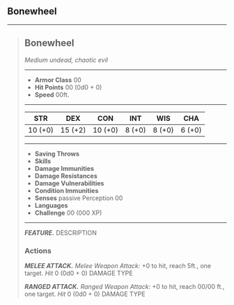 ## Bonewheel

___
> ## Bonewheel
>*Medium undead, chaotic evil*
> ___
> - **Armor Class** 00
> - **Hit Points** 00 (0d0 + 0)
> - **Speed** 00ft.
>___
>|   STR   |   DEX   |   CON   |   INT   |   WIS   |   CHA   |
>|:-------:|:-------:|:-------:|:-------:|:-------:|:-------:|
>| 10 (+0) | 15 (+2) | 10 (+0) |  8 (+0) |  8 (+0) |  6 (+0) |
>___
> - **Saving Throws**
> - **Skills**
> - **Damage Immunities**
> - **Damage Resistances**
> - **Damage Vulnerabilities**
> - **Condition Immunities**
> - **Senses** passive Perception 00
> - **Languages** 
> - **Challenge** 00 (000 XP)
> ___
> ***FEATURE.*** DESCRIPTION
>
> ### Actions
> ***MELEE ATTACK.*** *Melee Weapon Attack:* +0 to hit, reach 5ft., one target. *Hit* 0 (0d0 + 0) DAMAGE TYPE 
>
> ***RANGED ATTACK.*** *Ranged Weapon Attack:* +0 to hit, reach 00/00 ft., one target. *Hit* 0 (0d0 + 0) DAMAGE TYPE 
